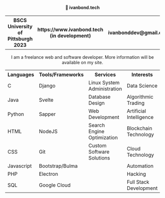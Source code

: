 <h4 align='center'>🚀 ivanbond.tech</h4>

<table align='center'>
  <tr>
    <th>BSCS University of Pittsburgh 2023</th>
    <th>https://www.ivanbond.tech (in development)</th>
    <th>ivanbonddev@gmail.com</th>
  </tr>
</table>

<p align='center'>I am a freelance web and software developer. More information will be available on my site.</p>

<table align='center'>
<tr>
<th>Languages</th>
<th>Tools/Frameworks</th>
<th>Services</th>
<th>Interests</th>
</tr>
<tr>
<td>C</td>
<td>Django</td>
<td>Linux System Administration</td>
<td>Data Science</td>
</tr>
<tr>
<td>Java</td>
<td>Svelte</td>
<td>Database Design</td>
<td>Algorithmic Trading</td>
</tr>
<tr>
<td>Python</td>
<td>Sapper</td>
<td>Web Development</td>
<td>Artificial Intelligence</td>
</tr>
<tr>
<td>HTML</td>
<td>NodeJS</td>
<td>Search Engine Optimization</td>
<td>Blockchain Technology</td>
</tr>
<tr>
<td>CSS</td>
<td>Git</td>
<td>Custom Software Solutions</td>
<td>Cloud Technology</td>
</tr>
<tr>
<td>Javascript</td>
<td>Bootstrap/Bulma</td>
<td> </td>
<td>Automation</td>
</tr>
<tr>
<td>PHP</td>
<td>Electron</td>
<td> </td>
<td>Hacking</td>
</tr>
<tr>
<td>SQL</td>
<td>Google Cloud</td>
<td> </td>
<td>Full Stack Development</td>
</tr>
</table>
